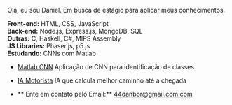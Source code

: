  Olá, eu sou Daniel. Em busca de estágio para aplicar meus conhecimentos.

 **Front-end:** HTML, CSS, JavaScript  
 **Back-end:** Node.js, Express.js, MongoDB, SQL  
 **Outras:** C, Haskell, C#, MIPS Assembly  
 **JS Libraries:** Phaser.js, p5.js  
 **Estudando:** CNNs com Matlab

- [Matlab CNN](https://github.com/Danielbgoncalves/CNN-with-MATHLAB.git) Aplicação de CNN para identificação de classes
- [IA Motorista](https://github.com/Danielbgoncalves/ia-motorista.git) IA que calcula melhor caminho até a chegada 

- ** Ente em contato pelo Email:** [44danbor@gmail.com.com](mailto:seuemail@exemplo.com)

<!---
Danielbgoncalves/Danielbgoncalves is a ✨ special ✨ repository because its `README.md` (this file) appears on your GitHub profile.
You can click the Preview link to take a look at your changes.
--->
